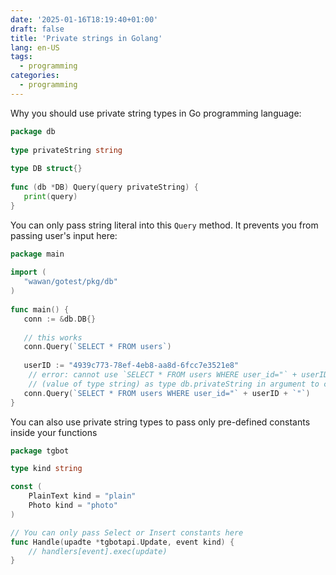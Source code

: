 ```yaml
---
date: '2025-01-16T18:19:40+01:00'
draft: false
title: 'Private strings in Golang'
lang: en-US
tags:
  - programming
categories:
  - programming
---
```


Why you should use private string types in Go programming language:

```go
package db  
  
type privateString string  
  
type DB struct{}  
  
func (db *DB) Query(query privateString) {  
   print(query)  
}
```

You can only pass string literal into this `Query` method. 
It prevents you from passing user's input here:

```go
package main  
  
import (  
   "wawan/gotest/pkg/db"  
)  
  
func main() {  
   conn := &db.DB{}  
  
   // this works  
   conn.Query(`SELECT * FROM users`)  
  
   userID := "4939c773-78ef-4eb8-aa8d-6fcc7e3521e8"  
	// error: cannot use `SELECT * FROM users WHERE user_id="` + userID + `"`  
	// (value of type string) as type db.privateString in argument to conn.Query
   conn.Query(`SELECT * FROM users WHERE user_id="` + userID + `"`)  
}
```

You can also use private string types to pass only pre-defined constants inside your functions

```go
package tgbot

type kind string

const (
	PlainText kind = "plain"
	Photo kind = "photo"
)

// You can only pass Select or Insert constants here
func Handle(upadte *tgbotapi.Update, event kind) {
	// handlers[event].exec(update)
}
```
